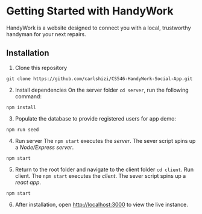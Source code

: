 # Getting Started with HandyWork
HandyWork is a website designed to connect you with a local, trustworthy handyman for your next repairs.

## Installation
1) Clone this repository
```
git clone https://github.com/carlshizi/CS546-HandyWork-Social-App.git
```
2) Install dependencies
On the server folder `cd server`, run the following command:
```
npm install
```
3) Populate the database to provide registered users for app demo:
```
npm run seed
```
4) Run server
The `npm start` executes the *server*. The sever script spins up a *Node/Express server*.
```
npm start
```
5) Return to the root folder and navigate to the client folder `cd client`. Run client.
The `npm start` executes the *client*. The sever script spins up a *react app*.
```
npm start
```
6) After installation, open [http://localhost:3000](http://localhost:3000) to view the live instance.